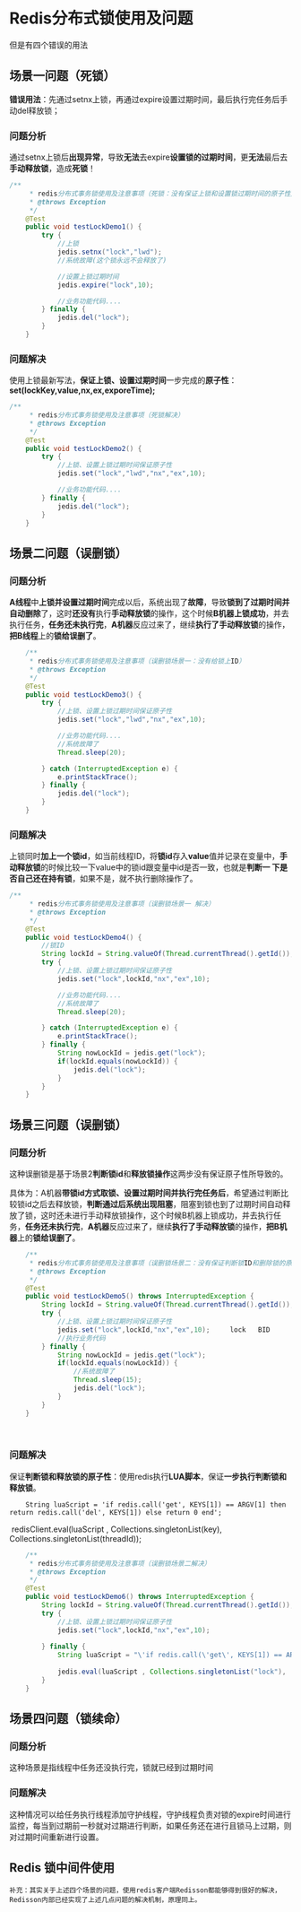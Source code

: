 # Redis分布式锁使用及问题

但是有四个错误的用法

## **场景一问题**（**死锁**）

​		**错误用法**：先通过setnx上锁，再通过expire设置过期时间，最后执行完任务后手动del释放锁；

### 问题分析

​		通过setnx上锁后**出现异常**，导致**无法**去expire**设置锁的过期时间**，更**无法**最后去**手动释放锁**，造成**死锁**！

```java
/**
     * redis分布式事务锁使用及注意事项（死锁：没有保证上锁和设置锁过期时间的原子性）
     * @throws Exception
     */
    @Test
    public void testLockDemo1() {
        try {
            //上锁
            jedis.setnx("lock","lwd");
            //系统故障(这个锁永远不会释放了)

            //设置上锁过期时间
            jedis.expire("lock",10);

            //业务功能代码....
        } finally {
            jedis.del("lock");
        }
    }

```

### 问题解决

使用上锁最新写法，**保证上锁、设置过期时间**一步完成的**原子性**：**set(lockKey,value,nx,ex,exporeTime);**

```java
/**
     * redis分布式事务锁使用及注意事项（死锁解决）
     * @throws Exception
     */
    @Test
    public void testLockDemo2() {
        try {
            //上锁、设置上锁过期时间保证原子性
            jedis.set("lock","lwd","nx","ex",10);

            //业务功能代码....
        } finally {
            jedis.del("lock");
        }
    }
```





## **场景二问题**（**误删锁**）

### 问题分析

**A线程**中**上锁并设置过期时间**完成以后，系统出现了**故障**，导致**锁到了过期时间并自动删除**了，这时**还没有**执行**手动释放锁**的操作，这个时候**B机器上锁成功**，并去执行任务，**任务还未执行完**，**A机器**反应过来了，继续**执行了手动释放锁**的操作，**把B线程**上的**锁给误删了**。

```java
    /**
     * redis分布式事务锁使用及注意事项（误删锁场景一：没有给锁上ID）
     * @throws Exception
     */
    @Test
    public void testLockDemo3() {
        try {
            //上锁、设置上锁过期时间保证原子性
            jedis.set("lock","lwd","nx","ex",10);

            //业务功能代码....
            //系统故障了
            Thread.sleep(20);

        } catch (InterruptedException e) {
            e.printStackTrace();
        } finally {
            jedis.del("lock");
        }
    }
```

### 问题解决

上锁同时**加上一个锁id**，如当前线程ID，将**锁id**存入**value**值并记录在变量中，**手动释放锁**的时候比较一下value中的锁id跟变量中id是否一致，也就是**判断一 下是否自己还在持有锁**，如果不是，就不执行删除操作了。

```java
/**
     * redis分布式事务锁使用及注意事项（误删锁场景一 解决）
     * @throws Exception
     */
    @Test
    public void testLockDemo4() {
        //锁ID
        String lockId = String.valueOf(Thread.currentThread().getId());  
        try {
            //上锁、设置上锁过期时间保证原子性
            jedis.set("lock",lockId,"nx","ex",10); 

            //业务功能代码....
            //系统故障了
            Thread.sleep(20);

        } catch (InterruptedException e) {
            e.printStackTrace();
        } finally {
            String nowLockId = jedis.get("lock"); 
            if(lockId.equals(nowLockId)) {
                jedis.del("lock");
            }
        }
    }
```



## **场景三问题**（**误删锁**）

### 问题分析

这种误删锁是基于场景2**判断锁id**和**释放锁操作**这两步没有保证原子性所导致的。

 具体为：A机器**带锁id方式取锁、设置过期时间并执行完任务后**，希望通过判断比较锁id之后去释放锁，**判断通过后系统出现阻塞**，阻塞到锁也到了过期时间自动释放了锁，这时还未进行手动释放锁操作，这个时候B机器上锁成功，并去执行任务，**任务还未执行完**，**A机器**反应过来了，继续**执行了手动释放锁**的操作，**把B机器**上的**锁给误删了**。

```java
    /**
     * redis分布式事务锁使用及注意事项（误删锁场景二：没有保证判断锁ID和删除锁的原子性）
     * @throws Exception
     */
    @Test
    public void testLockDemo5() throws InterruptedException {
        String lockId = String.valueOf(Thread.currentThread().getId()); AID  BID
        try {
            //上锁、设置上锁过期时间保证原子性
            jedis.set("lock",lockId,"nx","ex",10);     lock   BID
			//执行业务代码
        } finally {
            String nowLockId = jedis.get("lock");
            if(lockId.equals(nowLockId)) {
                //系统故障了  
                Thread.sleep(15);
                jedis.del("lock");
            }
        }
    }
```

​	

### 问题解决

​	保证**判断锁和释放锁的原子性**：使用redis执行**LUA脚本**，保证**一步执行判断锁和释放锁**。

		String luaScript = 'if redis.call('get', KEYS[1]) == ARGV[1] then return redis.call('del', KEYS[1]) else return 0 end';

​		redisClient.eval(luaScript , Collections.singletonList(key), Collections.singletonList(threadId));

```java
    /**
     * redis分布式事务锁使用及注意事项（误删锁场景二解决）
     * @throws Exception
     */
    @Test
    public void testLockDemo6() throws InterruptedException {
        String lockId = String.valueOf(Thread.currentThread().getId());  1
        try {
            //上锁、设置上锁过期时间保证原子性
            jedis.set("lock",lockId,"nx","ex",10);
			
        } finally {
            String luaScript = "\'if redis.call(\'get\', KEYS[1]) == ARGV[1] then return redis.call(\'del\', KEYS[1]) else return 0 end\'";
        
            jedis.eval(luaScript , Collections.singletonList("lock"), 		Collections.singletonList(lockId));
        }
    }
```



## **场景四问题（锁续命）**

### 问题分析

这种场景是指线程中任务还没执行完，锁就已经到过期时间

### 问题解决

这种情况可以给任务执行线程添加守护线程，守护线程负责对锁的expire时间进行监控，每当到过期前一秒就对过期进行判断，如果任务还在进行且锁马上过期，则对过期时间重新进行设置。

## Redis 锁中间件使用

   	补充：其实关于上述四个场景的问题，使用redis客户端Redisson都能够得到很好的解决，Redisson内部已经实现了上述几点问题的解决机制，原理同上。	




